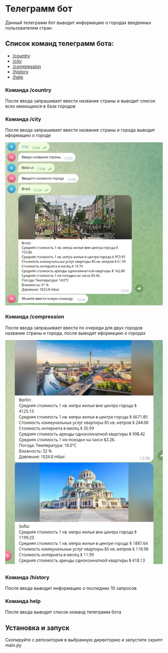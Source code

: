 <!DOCTYPE html>
<html lang="ru">
<head>
  <meta charset="UTF-8">
  <meta http-equiv="X-UA-Compatible" content="IE=edge">
  <meta name="viewport" content="width=device-width, initial-scale=1.0">
  <title>Readme.md</title>
  <link rel="stylesheet" href="CSS/style.css">
  <link rel="stylesheet" href="CSS/normalize.css">
</head>
<body>
  <div class="container">
    <h1 class="title">
      Телеграмм бот 
    </h1>
    <p>
        Данный телеграмм бот выводит информацию о городах введенных пользователем стран.
    </p>
    <h2>
        Список команд телеграмм бота:
    </h2>
        <ul>
        <li><a href="#p1">/country</a></li>
        <li><a href="#p2">/city</a></li>
        <li><a href="#p3">/compression</a></li>
        <li><a href="#p4">/history</a></li>
        <li><a href="#p5">/help</a></li>
        </ul>
    <h3 id="p1"> Команда /country</h3>
        <p> После ввода запрашивает ввести название страны и выводит список всех имеющихся в базе городов</p>
    <h3 id="p2"> Команда /city</h3>
        <p> После ввода запрашивает ввести название страны и города выводит иформацию о городе</p>
        <img src="Image/city.jpg" alt="Image">
    <h3 id="p3"> Команда /compression</h3>
        <p> После ввода запрашивает ввести по очереди для двух городов название страны и города, после выводит иформацию о городах</p>
        <img src="Image/compression.jpg" alt="Image">    
    <h3 id="p4"> Команда /history</h3>
        <p> После ввода выводит информацию о последних 10 запросов</p>
    <h3 id="p5"> Команда help</h3>
        <p> После ввода выводит список команд телеграмм бота</p>
<h2 class="title">
        Установка и запуск
    </h2>
    <p>
        Скопируйте с репозитория в выбранную директорию и запустите скрипт main.py
    </p>
  </div>
</body>
